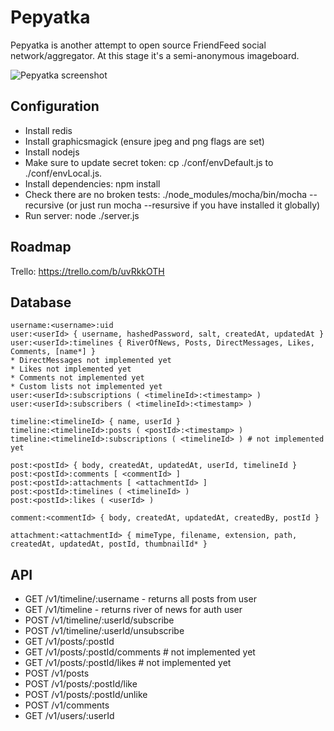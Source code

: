 Pepyatka
========

Pepyatka is another attempt to open source FriendFeed social
network/aggregator. At this stage it's a semi-anonymous imageboard.

![Pepyatka screenshot](http://epicmonkey.org/b/ffb_small.png)

Configuration
-------------

- Install redis
- Install graphicsmagick (ensure jpeg and png flags are set)
- Install nodejs
- Make sure to update secret token: cp ./conf/envDefault.js to
  ./conf/envLocal.js.
- Install dependencies: npm install
- Check there are no broken tests: ./node_modules/mocha/bin/mocha
  --recursive (or just run mocha --resursive if you have installed it
  globally)
- Run server: node ./server.js

Roadmap
-------

Trello: https://trello.com/b/uvRkkOTH

Database
--------

```
username:<username>:uid
user:<userId> { username, hashedPassword, salt, createdAt, updatedAt }
user:<userId>:timelines { RiverOfNews, Posts, DirectMessages, Likes, Comments, [name*] }
* DirectMessages not implemented yet
* Likes not implemented yet
* Comments not implemented yet
* Custom lists not implemented yet
user:<userId>:subscriptions ( <timelineId>:<timestamp> )
user:<userId>:subscribers ( <timelineId>:<timestamp> )

timeline:<timelineId> { name, userId }
timeline:<timelineId>:posts ( <postId>:<timestamp> )
timeline:<timelineId>:subscriptions ( <timelineId> ) # not implemented yet

post:<postId> { body, createdAt, updatedAt, userId, timelineId }
post:<postId>:comments [ <commentId> ]
post:<postId>:attachments [ <attachmentId> ]
post:<postId>:timelines ( <timelineId> )
post:<postId>:likes ( <userId> )

comment:<commentId> { body, createdAt, updatedAt, createdBy, postId }

attachment:<attachmentId> { mimeType, filename, extension, path, createdAt, updatedAt, postId, thumbnailId* }
```

API
---

- GET /v1/timeline/:username - returns all posts from user <username>
- GET /v1/timeline - returns river of news for auth user
- POST /v1/timeline/:userId/subscribe
- POST /v1/timeline/:userId/unsubscribe
- GET /v1/posts/:postId
- GET /v1/posts/:postId/comments # not implemented yet
- GET /v1/posts/:postId/likes # not implemented yet
- POST /v1/posts
- POST /v1/posts/:postId/like
- POST /v1/posts/:postId/unlike
- POST /v1/comments
- GET /v1/users/:userId
